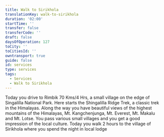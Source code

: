 ```yaml
---
title: Walk to Sirikhola
translationKey: walk-to-sirikhola
duration: '02:00'
startTime: ''
transfer: false
transferCode: ''
draft: false
daysOfOperation: 127
toCity: ''
toCitiesId: ''
owntransport: true
guide: false
id: services
type: services
tags:
  - Services
  - Walk to Sirikhola
---
```

Today you drive to Rimbik 70 Kms/4 Hrs, a small village on the edge of Singalilla National Park. Here starts the Shingalilla Ridge Trek, a classic trek in the Himalayas. Along the way you have beautiful views of the highest mountains of the Himalayas, Mt. Kangchenjunga, Mt. Everest, Mt. Makalu and Mt. Lotse. You pass various small villages and you get a good impression of the local culture. Today you walk 2 hours to the village of Sirikhola where you spend the night in local lodge